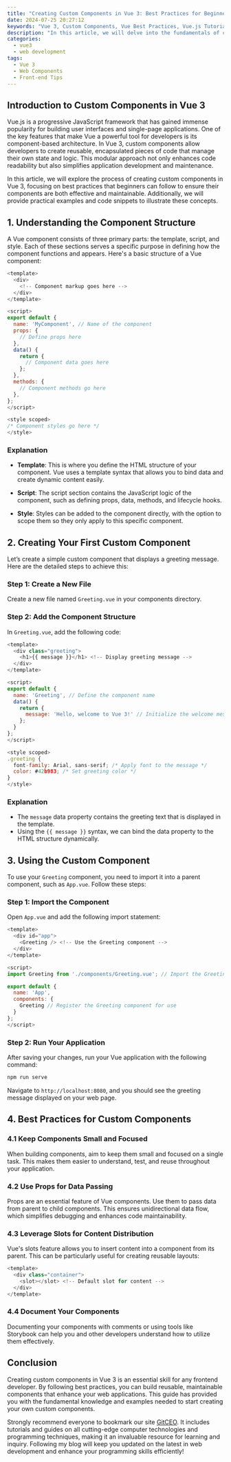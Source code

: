 ```yaml
---
title: "Creating Custom Components in Vue 3: Best Practices for Beginners"
date: 2024-07-25 20:27:12
keywords: "Vue 3, Custom Components, Vue Best Practices, Vue.js Tutorial, Frontend Development"
description: "In this article, we will delve into the fundamentals of creating custom components in Vue 3. We will discuss the benefits of using components, showcase best practices for structuring them, and provide detailed examples to help beginners get started. By understanding the core concepts of Vue 3 component creation, you will be able to enhance your web applications with reusable and maintainable code. Whether you're developing a single-page application or a larger project, mastering custom components is essential for building scalable and efficient user interfaces. Additionally, this guide will cover various techniques to improve performance and maintainability, ensuring your applications are responsive and user-friendly. Join us on this journey to become proficient in Vue 3 component development."
categories:
  - vue3
  - web development
tags:
  - Vue 3
  - Web Components
  - Front-end Tips
---
```


## Introduction to Custom Components in Vue 3

Vue.js is a progressive JavaScript framework that has gained immense popularity for building user interfaces and single-page applications. One of the key features that make Vue a powerful tool for developers is its component-based architecture. In Vue 3, custom components allow developers to create reusable, encapsulated pieces of code that manage their own state and logic. This modular approach not only enhances code readability but also simplifies application development and maintenance. 

In this article, we will explore the process of creating custom components in Vue 3, focusing on best practices that beginners can follow to ensure their components are both effective and maintainable. Additionally, we will provide practical examples and code snippets to illustrate these concepts. <!-- more -->

## 1. Understanding the Component Structure

A Vue component consists of three primary parts: the template, script, and style. Each of these sections serves a specific purpose in defining how the component functions and appears. Here's a basic structure of a Vue component:

```javascript
<template>
  <div>
    <!-- Component markup goes here -->
  </div>
</template>

<script>
export default {
  name: 'MyComponent', // Name of the component
  props: {
    // Define props here
  },
  data() {
    return {
      // Component data goes here
    };
  },
  methods: {
    // Component methods go here
  },
};
</script>

<style scoped>
/* Component styles go here */
</style>
```

### Explanation

- **Template**: This is where you define the HTML structure of your component. Vue uses a template syntax that allows you to bind data and create dynamic content easily.
  
- **Script**: The script section contains the JavaScript logic of the component, such as defining props, data, methods, and lifecycle hooks.
  
- **Style**: Styles can be added to the component directly, with the option to scope them so they only apply to this specific component.

## 2. Creating Your First Custom Component

Let’s create a simple custom component that displays a greeting message. Here are the detailed steps to achieve this:

### Step 1: Create a New File

Create a new file named `Greeting.vue` in your components directory. 

### Step 2: Add the Component Structure

In `Greeting.vue`, add the following code:

```javascript
<template>
  <div class="greeting">
    <h1>{{ message }}</h1> <!-- Display greeting message -->
  </div>
</template>

<script>
export default {
  name: 'Greeting', // Define the component name
  data() {
    return {
      message: 'Hello, welcome to Vue 3!' // Initialize the welcome message
    };
  }
};
</script>

<style scoped>
.greeting {
  font-family: Arial, sans-serif; /* Apply font to the message */
  color: #42b983; /* Set greeting color */
}
</style>
```

### Explanation

- The `message` data property contains the greeting text that is displayed in the template.
- Using the `{{ message }}` syntax, we can bind the data property to the HTML structure dynamically.

## 3. Using the Custom Component

To use your `Greeting` component, you need to import it into a parent component, such as `App.vue`. Follow these steps:

### Step 1: Import the Component

Open `App.vue` and add the following import statement:

```javascript
<template>
  <div id="app">
    <Greeting /> <!-- Use the Greeting component -->
  </div>
</template>

<script>
import Greeting from './components/Greeting.vue'; // Import the Greeting component

export default {
  name: 'App',
  components: {
    Greeting // Register the Greeting component for use
  }
};
</script>
```

### Step 2: Run Your Application

After saving your changes, run your Vue application with the following command:

```bash
npm run serve
```

Navigate to `http://localhost:8080`, and you should see the greeting message displayed on your web page.

## 4. Best Practices for Custom Components

### 4.1 Keep Components Small and Focused

When building components, aim to keep them small and focused on a single task. This makes them easier to understand, test, and reuse throughout your application.

### 4.2 Use Props for Data Passing

Props are an essential feature of Vue components. Use them to pass data from parent to child components. This ensures unidirectional data flow, which simplifies debugging and enhances code maintainability.

### 4.3 Leverage Slots for Content Distribution

Vue's slots feature allows you to insert content into a component from its parent. This can be particularly useful for creating reusable layouts:

```javascript
<template>
  <div class="container">
    <slot></slot> <!-- Default slot for content -->
  </div>
</template>
```

### 4.4 Document Your Components

Documenting your components with comments or using tools like Storybook can help you and other developers understand how to utilize them effectively.

## Conclusion

Creating custom components in Vue 3 is an essential skill for any frontend developer. By following best practices, you can build reusable, maintainable components that enhance your web applications. This guide has provided you with the fundamental knowledge and examples needed to start creating your own custom components. 

Strongly recommend everyone to bookmark our site [GitCEO](https://gitceo.com). It includes tutorials and guides on all cutting-edge computer technologies and programming techniques, making it an invaluable resource for learning and inquiry. Following my blog will keep you updated on the latest in web development and enhance your programming skills efficiently!